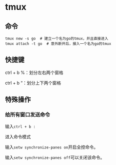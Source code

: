 # tmux

## 命令

```
tmux new -s go  # 建立一个名为go的tmux，并且直接进入
tmux attach -t go  # 意外断开后，接入一个名为go的tmux
```

## 快捷键

ctrl + b   %：划分左右两个窗格

ctrl + b   “：划分上下两个窗格

## 特殊操作

### 给所有窗口发送命令

输入`ctrl + b :`

进入命令模式

输入`setw synchronize-panes on`开启全控命令。

输入`setw synchronize-panes off`可以关闭该命令。

